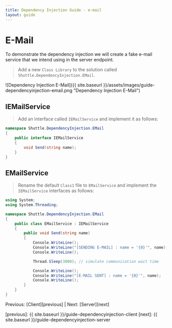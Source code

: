 ```yaml
---
title: Dependency Injection Guide - e-mail
layout: guide
---
```

<script src="{{ site.baseurl }}/assets/js/guide-dependencyinjection.js"></script>
<script>shuttle.guideData.selectedItemName = 'guide-dependencyinjection-email'</script>
# E-Mail

To demonstrate the dependency injection we will create a fake e-mail service that we intend using in the server endpoint.

> Add a new `Class Library` to the solution called `Shuttle.DependencyInjection.EMail`.

![Dependency Injection E-Mail]({{ site.baseurl }}/assets/images/guide-dependencyinjection-email.png "Dependency Injection E-Mail")

## IEMailService

> Add an interface called `IEMailService` and implement it as follows:

~~~ c#
namespace Shuttle.DependencyInjection.EMail
{
	public interface IEMailService
	{
		void Send(string name);
	}
}
~~~

## EMailService

> Rename the default `Class1` file to `EMailService` and implement the `IEMailService` interfaces as follows:

~~~ c#
using System;
using System.Threading;

namespace Shuttle.DependencyInjection.EMail
{
	public class EMailService : IEMailService
	{
		public void Send(string name)
		{
			Console.WriteLine();
			Console.WriteLine("[SENDING E-MAIL] : name = '{0}'", name);
			Console.WriteLine();

			Thread.Sleep(3000); // simulate communication wait time

			Console.WriteLine();
			Console.WriteLine("[E-MAIL SENT] : name = '{0}'", name);
			Console.WriteLine();
		}
	}
}
~~~

Previous: [Client][previous] | Next: [Server][next]

[previous]: {{ site.baseurl }}/guide-dependencyinjection-client
[next]: {{ site.baseurl }}/guide-dependencyinjection-server